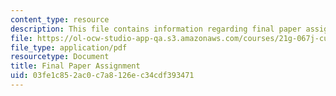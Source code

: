 ```yaml
---
content_type: resource
description: This file contains information regarding final paper assignment.
file: https://ol-ocw-studio-app-qa.s3.amazonaws.com/courses/21g-067j-cultural-performances-of-asia-fall-2005/03fe1c852ac0c7a8126ec34cdf393471_MIT21G_067JF05_essay3assig.pdf
file_type: application/pdf
resourcetype: Document
title: Final Paper Assignment
uid: 03fe1c85-2ac0-c7a8-126e-c34cdf393471
---
```


